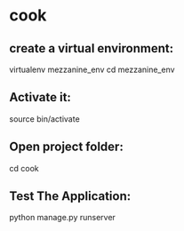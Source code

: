 # cook
## create a virtual environment:

virtualenv mezzanine_env
cd         mezzanine_env

## Activate it:

source bin/activate

## Open project folder:

cd cook

## Test The Application:

python manage.py runserver

